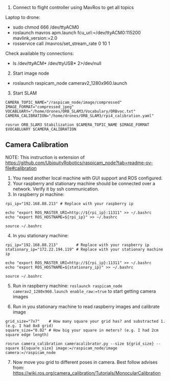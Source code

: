 
1. Connect to flight controller using MavRos to get all topics

Laptop to drone:

- sudo chmod 666 /dev/ttyACM0
- roslaunch mavros apm.launch fcu_url:=/dev/ttyACM0:115200 mavlink_version:=2.0
- rosservice call /mavros/set_stream_rate 0 10 1

Check available tty connections:

- ls /dev/ttyACM* /dev/ttyUSB* 2>/dev/null


2. Start image node

- roslaunch raspicam_node camerav2_1280x960.launch

3. Start SLAM

```
CAMERA_TOPIC_NAME="/raspicam_node/image/compressed"
IMAGE_FORMAT="compressed_jpeg"
VOCABLUARY="/home/drones/ORB_SLAM3/Vocabulary/ORBvoc.txt"
CAMERA_CALIBRATION="/home/drones/ORB_SLAM3/rpi4_calibration.yaml"

rosrun ORB_SLAM3 Stabilization $CAMERA_TOPIC_NAME $IMAGE_FORMAT $VOCABLUARY $CAMERA_CALIBRATION
```

## Camera Calibration

NOTE: This instruction is extension of https://github.com/UbiquityRobotics/raspicam_node?tab=readme-ov-file#calibration

1. You need another local machine with GUI support and ROS configured.
2. Your raspberry and stationary machine should be connected over a network. Verify it by ssh communication.
3. In raspberry pi machine:
```
rpi_ip="192.168.88.213" # Replace with your raspberry ip

echo "export ROS_MASTER_URI=http://${rpi_ip}:11311" >> ~/.bashrc
echo "export ROS_HOSTNAME=${rpi_ip}" >> ~/.bashrc

source ~/.bashrc
```
4. In you stationary machine:
```
rpi_ip="192.168.88.213"        # Replace with your raspberry ip
stationary_ip="172.22.194.119" # Replace with your stationary machine ip

echo "export ROS_MASTER_URI=http://${rpi_ip}:11311" >> ~/.bashrc
echo "export ROS_HOSTNAME=${stationary_ip}" >> ~/.bashrc

source ~/.bashrc
```

5. Run in raspberry machine: `roslaunch raspicam_node camerav2_1280x960.launch enable_raw:=true` to start getting camera images

6. Run in you stationary machine to read raspberry images and calibrate image

```
grid_size="7x7"    # How many square your grid has? and substracted 1. (e.g. I had 8x8 grid)
square_size="0.02" # How big your square in meters? (e.g. I had 2cm square edge length)

rosrun camera_calibration cameracalibrator.py --size ${grid_size} --square ${square_size} image:=/raspicam_node/image camera:=/raspicam_node
```

7. Now move you grid to different poses in camera. Best follow advises from: https://wiki.ros.org/camera_calibration/Tutorials/MonocularCalibration
